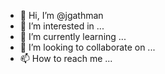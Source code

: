 - 👋 Hi, I’m @jgathman
- 👀 I’m interested in ...
- 🌱 I’m currently learning ...
- 💞️ I’m looking to collaborate on ...
- 📫 How to reach me ...

<!---
jgathman/jgathman is a ✨ special ✨ repository because its `README.md` (this file) appears on your GitHub profile.
You can click the Preview link to take a look at your changes.
--->
